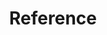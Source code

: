 ---
title: Reference
weight: 94
description: In this section, you will find Ritchie's references.
---
